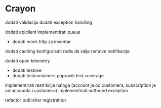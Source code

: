 # Crayon


dodati validaciju
dodati exception handling

dodati apiclient
implementirati queue

* dodati mock http za inventar

dodati caching
konfigurisati redis da salje remove notifikacije

dodati open telemetry

* dodati testove
* dodati testcontainers
popraviti test coverage

implementirati restrikcije naloga (account je od customera, subscription je od accounta i customera)
implementirati notfound exception


refactor publisher registration